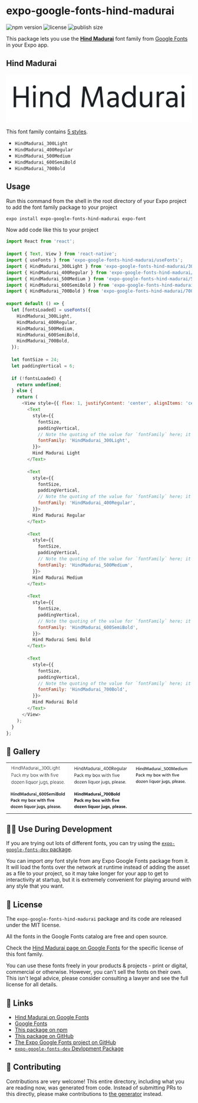 # expo-google-fonts-hind-madurai

![npm version](https://flat.badgen.net/npm/v/expo-google-fonts-hind-madurai)
![license](https://flat.badgen.net/github/license/expo/google-fonts)
![publish size](https://flat.badgen.net/packagephobia/install/expo-google-fonts-hind-madurai)

This package lets you use the [**Hind Madurai**](https://fonts.google.com/specimen/Hind+Madurai) font family from [Google Fonts](https://fonts.google.com/) in your Expo app.

## Hind Madurai

![Hind Madurai](./font-family.png)

This font family contains [5 styles](#-gallery).

- `HindMadurai_300Light`
- `HindMadurai_400Regular`
- `HindMadurai_500Medium`
- `HindMadurai_600SemiBold`
- `HindMadurai_700Bold`

## Usage

Run this command from the shell in the root directory of your Expo project to add the font family package to your project
```sh
expo install expo-google-fonts-hind-madurai expo-font
```

Now add code like this to your project
```js
import React from 'react';

import { Text, View } from 'react-native';
import { useFonts } from 'expo-google-fonts-hind-madurai/useFonts';
import { HindMadurai_300Light } from 'expo-google-fonts-hind-madurai/300Light';
import { HindMadurai_400Regular } from 'expo-google-fonts-hind-madurai/400Regular';
import { HindMadurai_500Medium } from 'expo-google-fonts-hind-madurai/500Medium';
import { HindMadurai_600SemiBold } from 'expo-google-fonts-hind-madurai/600SemiBold';
import { HindMadurai_700Bold } from 'expo-google-fonts-hind-madurai/700Bold';

export default () => {
  let [fontsLoaded] = useFonts({
    HindMadurai_300Light,
    HindMadurai_400Regular,
    HindMadurai_500Medium,
    HindMadurai_600SemiBold,
    HindMadurai_700Bold,
  });

  let fontSize = 24;
  let paddingVertical = 6;

  if (!fontsLoaded) {
    return undefined;
  } else {
    return (
      <View style={{ flex: 1, justifyContent: 'center', alignItems: 'center' }}>
        <Text
          style={{
            fontSize,
            paddingVertical,
            // Note the quoting of the value for `fontFamily` here; it expects a string!
            fontFamily: 'HindMadurai_300Light',
          }}>
          Hind Madurai Light
        </Text>

        <Text
          style={{
            fontSize,
            paddingVertical,
            // Note the quoting of the value for `fontFamily` here; it expects a string!
            fontFamily: 'HindMadurai_400Regular',
          }}>
          Hind Madurai Regular
        </Text>

        <Text
          style={{
            fontSize,
            paddingVertical,
            // Note the quoting of the value for `fontFamily` here; it expects a string!
            fontFamily: 'HindMadurai_500Medium',
          }}>
          Hind Madurai Medium
        </Text>

        <Text
          style={{
            fontSize,
            paddingVertical,
            // Note the quoting of the value for `fontFamily` here; it expects a string!
            fontFamily: 'HindMadurai_600SemiBold',
          }}>
          Hind Madurai Semi Bold
        </Text>

        <Text
          style={{
            fontSize,
            paddingVertical,
            // Note the quoting of the value for `fontFamily` here; it expects a string!
            fontFamily: 'HindMadurai_700Bold',
          }}>
          Hind Madurai Bold
        </Text>
      </View>
    );
  }
};

```

## 🔡 Gallery


||||
|-|-|-|
|![HindMadurai_300Light](.//300Light/HindMadurai_300Light.ttf.png)|![HindMadurai_400Regular](.//400Regular/HindMadurai_400Regular.ttf.png)|![HindMadurai_500Medium](.//500Medium/HindMadurai_500Medium.ttf.png)||
|![HindMadurai_600SemiBold](.//600SemiBold/HindMadurai_600SemiBold.ttf.png)|![HindMadurai_700Bold](.//700Bold/HindMadurai_700Bold.ttf.png)|||


## 👩‍💻 Use During Development

If you are trying out lots of different fonts, you can try using the [`expo-google-fonts-dev` package](https://github.com/freeboub/google-fonts/tree/master/font-packages/dev#readme).

You can import *any* font style from any Expo Google Fonts package from it. It will load the fonts
over the network at runtime instead of adding the asset as a file to your project, so it may take longer
for your app to get to interactivity at startup, but it is extremely convenient
for playing around with any style that you want.

## 📖 License

The `expo-google-fonts-hind-madurai` package and its code are released under the MIT license.

All the fonts in the Google Fonts catalog are free and open source.

Check the [Hind Madurai page on Google Fonts](https://fonts.google.com/specimen/Hind+Madurai) for the specific license of this font family.

You can use these fonts freely in your products & projects - print or digital, commercial or otherwise. However, you can't sell the fonts on their own. This isn't legal advice, please consider consulting a lawyer and see the full license for all details.

## 🔗 Links

- [Hind Madurai on Google Fonts](https://fonts.google.com/specimen/Hind+Madurai)
- [Google Fonts](https://fonts.google.com/)
- [This package on npm](https://www.npmjs.com/package/expo-google-fonts-hind-madurai)
- [This package on GitHub](https://github.com/freeboub/google-fonts/tree/master/font-packages/hind-madurai)
- [The Expo Google Fonts project on GitHub](https://github.com/freeboub/google-fonts)
- [`expo-google-fonts-dev` Devlopment Package](https://github.com/freeboub/google-fonts/tree/master/font-packages/dev)

## 🤝 Contributing

Contributions are very welcome! This entire directory, including what you are reading now, was generated from code. Instead of submitting PRs to this directly, please make contributions to [the generator](https://github.com/freeboub/google-fonts/tree/master/packages/generator) instead.
